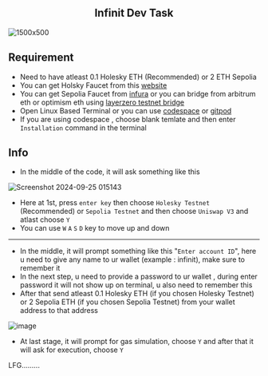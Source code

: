 <h2 align=center> Infinit Dev Task </h2>

![1500x500](https://github.com/user-attachments/assets/75d0cea0-2f9c-4a1d-9f37-8ea9a94e7aa9)

## Requirement
- Need to have atleast 0.1 Holesky ETH (Recommended) or 2 ETH Sepolia
- You can get Holsky Faucet from this [website](https://cloud.google.com/application/web3/faucet/ethereum/holesky)
- You can get Sepolia Faucet from [infura](https://www.infura.io/faucet/sepolia) or you can bridge from arbitrum eth or optimism eth using [layerzero testnet bridge](https://testnetbridge.com/sepolia)
- Open Linux Based Terminal or you can use [codespace](https://github.com/codespaces) or [gitpod](https://gitpod.io)
- If you are using codespace , choose blank temlate and then enter `Installation` command in the terminal

## Info
- In the middle of the code, it will ask something like this

![Screenshot 2024-09-25 015143](https://github.com/user-attachments/assets/9414a161-1b4a-4641-9dd1-c13fb2993f6f)

- Here at 1st, press `enter key` then choose `Holesky Testnet` (Recommended) or `Sepolia Testnet` and then choose `Uniswap V3` and atlast choose `Y`
- You can use `W` `A` `S` `D` key to move up and down

---

- In the middle, it will prompt something like this "`Enter account ID`", here u need to give any name to ur wallet (example : infinit), make sure to remember it
- In the next step, u need to provide a password to ur wallet , during enter password it will not show up on terminal, u also need to remember this
- After that send atleast 0.1 Holesky ETH (if you chosen Holesky Testnet) or 2 Sepolia ETH (if you chosen Sepolia Testnet) from your wallet address to that address

![image](https://github.com/user-attachments/assets/39680a3b-4931-4c0d-9672-e1debf5bec73)

- At last stage, it will prompt for gas simulation, choose `Y` and after that it will ask for execution, choose `Y`


LFG.........
